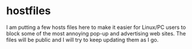# hostfiles
I am putting a few hosts files here to make it easier for Linux/PC users to block some of the most annoying pop-up and advertising web sites. The files will be public and I will try to keep updating them as I go. 
